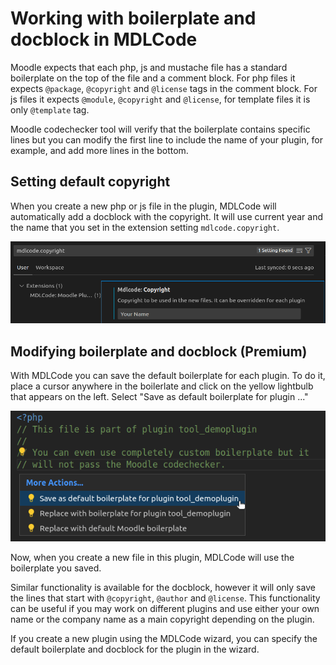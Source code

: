 # Working with boilerplate and docblock in MDLCode

Moodle expects that each php, js and mustache file has a standard boilerplate on the top of the
file and a comment block. For php files it expects `@package`, `@copyright` and `@license` tags
in the comment block. For js files it expects `@module`, `@copyright` and `@license`,
for template files it is only `@template` tag.

Moodle codechecker tool will verify that the boilerplate contains specific lines but you
can modify the first line to include the name of your plugin, for example, and add more lines
in the bottom.

## Setting default copyright

When you create a new php or js file in the plugin, MDLCode will automatically add a docblock
with the copyright. It will use current year and the name that you set in the extension setting
`mdlcode.copyright`.

<img src="https://raw.githubusercontent.com/lmscloud-io/mdlcode-docs/main/docs/media/boilerplate/setting_copyright.png">

## Modifying boilerplate and docblock (Premium)

With MDLCode you can save the default boilerplate for each plugin. To do it, place a cursor anywhere
in the boilerlate and click on the yellow lightbulb that appears on the left.
Select "Save as default boilerplate for plugin ..."

<img src="https://raw.githubusercontent.com/lmscloud-io/mdlcode-docs/main/docs/media/boilerplate/save_bp.png">

Now, when you create a new file in this plugin, MDLCode will use the boilerplate you saved.

Similar functionality is available for the docblock, however it will only save the lines that start
with `@copyright`, `@author` and `@license`. This functionality can be useful if you may work
on different plugins and use either your own name or the company name as a main copyright
depending on the plugin.

If you create a new plugin using the MDLCode wizard,
you can specify the default boilerplate and docblock for the plugin in the wizard.